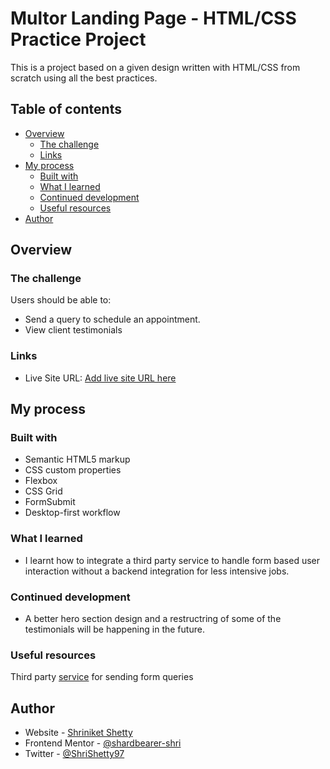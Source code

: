 # Multor Landing Page - HTML/CSS Practice Project

This is a project based on a given design written with HTML/CSS from scratch using all the best practices.


## Table of contents

- [Overview](#overview)
  - [The challenge](#the-challenge)
  - [Links](#links)
- [My process](#my-process)
  - [Built with](#built-with)
  - [What I learned](#what-i-learned)
  - [Continued development](#continued-development)
  - [Useful resources](#useful-resources)
- [Author](#author)

## Overview

### The challenge

Users should be able to:

- Send a query to schedule an appointment.
- View client testimonials

### Links

- Live Site URL: [Add live site URL here](https://multor-landing-page.netlify.app/)

## My process

### Built with

- Semantic HTML5 markup
- CSS custom properties
- Flexbox
- CSS Grid
- FormSubmit
- Desktop-first workflow

### What I learned

- I learnt how to integrate a third party service to handle form based user interaction without a backend integration for less intensive jobs.

### Continued development
- A better hero section design and a restructring of some of the testimonials will be happening in the future.

### Useful resources
Third party [service](https://formsubmit.co/) for sending form queries

## Author

- Website - [Shriniket Shetty](https://shriniket-shetty.netlify.app/)
- Frontend Mentor - [@shardbearer-shri](https://www.frontendmentor.io/profile/shardbearer-shri)
- Twitter - [@ShriShetty97](https://twitter.com/ShriShetty97)
